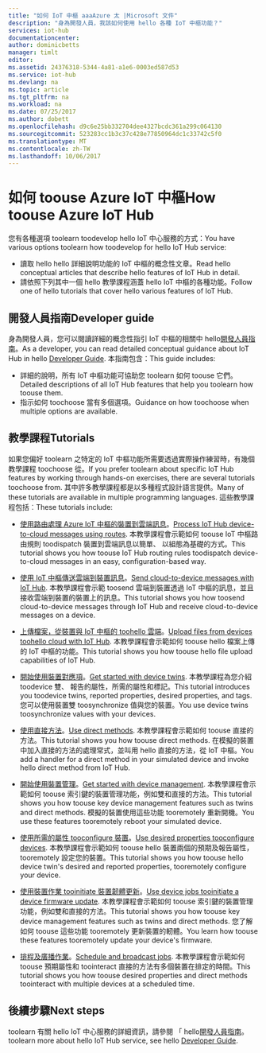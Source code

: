```yaml
---
title: "如何 IoT 中樞 aaaAzure 太 |Microsoft 文件"
description: "身為開發人員，我該如何使用 hello 各種 IoT 中樞功能？"
services: iot-hub
documentationcenter: 
author: dominicbetts
manager: timlt
editor: 
ms.assetid: 24376318-5344-4a81-a1e6-0003ed587d53
ms.service: iot-hub
ms.devlang: na
ms.topic: article
ms.tgt_pltfrm: na
ms.workload: na
ms.date: 07/25/2017
ms.author: dobett
ms.openlocfilehash: d9c6e25bb332704dee4327bcdc361a299c064130
ms.sourcegitcommit: 523283cc1b3c37c428e77850964dc1c33742c5f0
ms.translationtype: MT
ms.contentlocale: zh-TW
ms.lasthandoff: 10/06/2017
---
```

# <a name="how-toouse-azure-iot-hub"></a><span data-ttu-id="62580-103">如何 toouse Azure IoT 中樞</span><span class="sxs-lookup"><span data-stu-id="62580-103">How toouse Azure IoT Hub</span></span>

<span data-ttu-id="62580-104">您有各種選項 toolearn toodevelop hello IoT 中心服務的方式：</span><span class="sxs-lookup"><span data-stu-id="62580-104">You have various options toolearn how toodevelop for hello IoT Hub service:</span></span>

* <span data-ttu-id="62580-105">讀取 hello hello 詳細說明功能的 IoT 中樞的概念性文章。</span><span class="sxs-lookup"><span data-stu-id="62580-105">Read hello conceptual articles that describe hello features of IoT Hub in detail.</span></span>
* <span data-ttu-id="62580-106">請依照下列其中一個 hello 教學課程涵蓋 hello IoT 中樞的各種功能。</span><span class="sxs-lookup"><span data-stu-id="62580-106">Follow one of hello tutorials that cover hello various features of IoT Hub.</span></span>

## <a name="developer-guide"></a><span data-ttu-id="62580-107">開發人員指南</span><span class="sxs-lookup"><span data-stu-id="62580-107">Developer guide</span></span>

<span data-ttu-id="62580-108">身為開發人員，您可以閱讀詳細的概念性指引 IoT 中樞的相關中 hello[開發人員指南][lnk-devguide]。</span><span class="sxs-lookup"><span data-stu-id="62580-108">As a developer, you can read detailed conceptual guidance about IoT Hub in hello [Developer Guide][lnk-devguide].</span></span> <span data-ttu-id="62580-109">本指南包含：</span><span class="sxs-lookup"><span data-stu-id="62580-109">This guide includes:</span></span>

* <span data-ttu-id="62580-110">詳細的說明，所有 IoT 中樞功能可協助您 toolearn 如何 toouse 它們。</span><span class="sxs-lookup"><span data-stu-id="62580-110">Detailed descriptions of all IoT Hub features that help you toolearn how toouse them.</span></span>
* <span data-ttu-id="62580-111">指示如何 toochoose 當有多個選項。</span><span class="sxs-lookup"><span data-stu-id="62580-111">Guidance on how toochoose when multiple options are available.</span></span>

## <a name="tutorials"></a><span data-ttu-id="62580-112">教學課程</span><span class="sxs-lookup"><span data-stu-id="62580-112">Tutorials</span></span>

<span data-ttu-id="62580-113">如果您偏好 toolearn 之特定的 IoT 中樞功能所需要透過實際操作練習時，有幾個教學課程 toochoose 從。</span><span class="sxs-lookup"><span data-stu-id="62580-113">If you prefer toolearn about specific IoT Hub features by working through hands-on exercises, there are several tutorials toochoose from.</span></span> <span data-ttu-id="62580-114">其中許多教學課程都是以多種程式設計語言提供。</span><span class="sxs-lookup"><span data-stu-id="62580-114">Many of these tutorials are available in multiple programming languages.</span></span> <span data-ttu-id="62580-115">這些教學課程包括︰</span><span class="sxs-lookup"><span data-stu-id="62580-115">These tutorials include:</span></span>

- <span data-ttu-id="62580-116">[使用路由處理 Azure IoT 中樞的裝置到雲端訊息][lnk-routes-tutorial]。</span><span class="sxs-lookup"><span data-stu-id="62580-116">[Process IoT Hub device-to-cloud messages using routes][lnk-routes-tutorial].</span></span> <span data-ttu-id="62580-117">本教學課程會示範如何 toouse IoT 中樞路由規則 toodispatch 裝置到雲端訊息以簡單、 以組態為基礎的方式。</span><span class="sxs-lookup"><span data-stu-id="62580-117">This tutorial shows you how toouse IoT Hub routing rules toodispatch device-to-cloud messages in an easy, configuration-based way.</span></span>

- <span data-ttu-id="62580-118">[使用 IoT 中樞傳送雲端到裝置訊息][lnk-c2d-tutorial]。</span><span class="sxs-lookup"><span data-stu-id="62580-118">[Send cloud-to-device messages with IoT Hub][lnk-c2d-tutorial].</span></span> <span data-ttu-id="62580-119">本教學課程會示範 toosend 雲端到裝置透過 IoT 中樞的訊息，並且接收雲端到裝置的裝置上的訊息。</span><span class="sxs-lookup"><span data-stu-id="62580-119">This tutorial shows you how toosend cloud-to-device messages through IoT Hub and receive cloud-to-device messages on a device.</span></span>

- <span data-ttu-id="62580-120">[上傳檔案，從裝置與 IoT 中樞的 toohello 雲端][lnk-upload-tutorial]。</span><span class="sxs-lookup"><span data-stu-id="62580-120">[Upload files from devices toohello cloud with IoT Hub][lnk-upload-tutorial].</span></span> <span data-ttu-id="62580-121">本教學課程會示範如何 toouse hello 檔案上傳的 IoT 中樞的功能。</span><span class="sxs-lookup"><span data-stu-id="62580-121">This tutorial shows you how toouse hello file upload capabilities of IoT Hub.</span></span>

- <span data-ttu-id="62580-122">[開始使用裝置對應項][lnk-twin-tutorial]。</span><span class="sxs-lookup"><span data-stu-id="62580-122">[Get started with device twins][lnk-twin-tutorial].</span></span> <span data-ttu-id="62580-123">本教學課程為您介紹 toodevice 雙、 報告的屬性，所需的屬性和標記。</span><span class="sxs-lookup"><span data-stu-id="62580-123">This tutorial introduces you toodevice twins, reported properties, desired properties, and tags.</span></span> <span data-ttu-id="62580-124">您可以使用裝置雙 toosynchronize 值與您的裝置。</span><span class="sxs-lookup"><span data-stu-id="62580-124">You use device twins toosynchronize values with your devices.</span></span>

- <span data-ttu-id="62580-125">[使用直接方法][lnk-methods-tutorial]。</span><span class="sxs-lookup"><span data-stu-id="62580-125">[Use direct methods][lnk-methods-tutorial].</span></span> <span data-ttu-id="62580-126">本教學課程會示範如何 toouse 直接的方法。</span><span class="sxs-lookup"><span data-stu-id="62580-126">This tutorial shows you how toouse direct methods.</span></span> <span data-ttu-id="62580-127">在模擬的裝置中加入直接的方法的處理常式，並叫用 hello 直接的方法，從 IoT 中樞。</span><span class="sxs-lookup"><span data-stu-id="62580-127">You add a handler for a direct method in your simulated device and invoke hello direct method from IoT Hub.</span></span>

- <span data-ttu-id="62580-128">[開始使用裝置管理][lnk-dm-tutorial]。</span><span class="sxs-lookup"><span data-stu-id="62580-128">[Get started with device management][lnk-dm-tutorial].</span></span> <span data-ttu-id="62580-129">本教學課程會示範如何 toouse 索引鍵的裝置管理功能，例如雙和直接的方法。</span><span class="sxs-lookup"><span data-stu-id="62580-129">This tutorial shows you how toouse key device management features such as twins and direct methods.</span></span> <span data-ttu-id="62580-130">模擬的裝置使用這些功能 tooremotely 重新開機。</span><span class="sxs-lookup"><span data-stu-id="62580-130">You use these features tooremotely reboot your simulated device.</span></span>

- <span data-ttu-id="62580-131">[使用所需的屬性 tooconfigure 裝置][lnk-properties-tutorial]。</span><span class="sxs-lookup"><span data-stu-id="62580-131">[Use desired properties tooconfigure devices][lnk-properties-tutorial].</span></span> <span data-ttu-id="62580-132">本教學課程會示範如何 toouse hello 裝置兩個的預期及報告屬性，tooremotely 設定您的裝置。</span><span class="sxs-lookup"><span data-stu-id="62580-132">This tutorial shows you how toouse hello device twin's desired and reported properties, tooremotely configure your device.</span></span>

- <span data-ttu-id="62580-133">[使用裝置作業 tooinitiate 裝置韌體更新][lnk-jobs-tutorial]。</span><span class="sxs-lookup"><span data-stu-id="62580-133">[Use device jobs tooinitiate a device firmware update][lnk-jobs-tutorial].</span></span> <span data-ttu-id="62580-134">本教學課程會示範如何 toouse 索引鍵的裝置管理功能，例如雙和直接的方法。</span><span class="sxs-lookup"><span data-stu-id="62580-134">This tutorial shows you how toouse key device management features such as twins and direct methods.</span></span> <span data-ttu-id="62580-135">您了解如何 toouse 這些功能 tooremotely 更新裝置的軔體。</span><span class="sxs-lookup"><span data-stu-id="62580-135">You learn how toouse these features tooremotely update your device's firmware.</span></span>

- <span data-ttu-id="62580-136">[排程及廣播作業][lnk-schedule-tutorial]。</span><span class="sxs-lookup"><span data-stu-id="62580-136">[Schedule and broadcast jobs][lnk-schedule-tutorial].</span></span> <span data-ttu-id="62580-137">本教學課程會示範如何 toouse 預期屬性和 toointeract 直接的方法有多個裝置在排定的時間。</span><span class="sxs-lookup"><span data-stu-id="62580-137">This tutorial shows you how toouse desired properties and direct methods toointeract with multiple devices at a scheduled time.</span></span>

## <a name="next-steps"></a><span data-ttu-id="62580-138">後續步驟</span><span class="sxs-lookup"><span data-stu-id="62580-138">Next steps</span></span>

<span data-ttu-id="62580-139">toolearn 有關 hello IoT 中心服務的詳細資訊，請參閱 「 hello[開發人員指南][lnk-devguide]。</span><span class="sxs-lookup"><span data-stu-id="62580-139">toolearn more about hello IoT Hub service, see hello [Developer Guide][lnk-devguide].</span></span>

[lnk-devguide]: ./iot-hub-devguide.md
[lnk-routes-tutorial]: ./iot-hub-csharp-csharp-process-d2c.md
[lnk-c2d-tutorial]: ./iot-hub-csharp-csharp-c2d.md
[lnk-upload-tutorial]: ./iot-hub-csharp-csharp-file-upload.md
[lnk-twin-tutorial]: ./iot-hub-node-node-twin-getstarted.md
[lnk-methods-tutorial]: ./iot-hub-node-node-direct-methods.md
[lnk-dm-tutorial]: ./iot-hub-node-node-device-management-get-started.md
[lnk-properties-tutorial]: ./iot-hub-node-node-twin-how-to-configure.md
[lnk-jobs-tutorial]: ./iot-hub-node-node-firmware-update.md
[lnk-schedule-tutorial]: ./iot-hub-node-node-schedule-jobs.md
